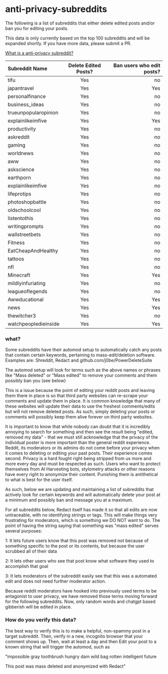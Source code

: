 # anti-privacy-subreddits
The following is a list of subreddits that either delete edited posts and/or ban you for editing your posts. 

This data is only currently based on the top 100 subreddits and will be expanded shortly. If you have more data, please submit a PR.

[What is a anti-privacy subreddit?](#what)

| Subreddit Name | Delete Edited Posts? | Ban users who edit posts? |
| :---         |     :---:      |          ---: |
| tifu   | Yes     | no    |
| japantravel   | Yes     | Yes    |
|  personalfinance  | Yes     | no    |
|   business_ideas | Yes     | no    |
|  trueunpopularopinion  | Yes     | no    |
|   explainlikeimfive | Yes     | Yes    |
| productivity   | Yes     | no    |
|  askreddit  | Yes     | no    |
|  gaming  | Yes     | no    |
|  worldnews  | Yes     | no    |
|  aww  | Yes     | no    |
|  askscience  | Yes     | no    |
|  earthporn  | Yes     | no    |
| explainlikeimfive   | Yes     | no    |
|  lifeprotips  | Yes     | no    |
|  photoshopbattle  | Yes     | no    |
|  oldschoolcool  | Yes     | no    |
|  listentothis  | Yes     | no    |
|  writingprompts  | Yes     | no    |
|  wallstreetbets  | Yes     | no    |
|  Fitness  | Yes     | no    |
|   EatCheapAndHealthy | Yes     | no    |
|  tattoos  | Yes     | no    |
| nfl   | Yes     | no    |
|  Minecraft  | Yes     | Yes    |
|  mildlyinfuriating  | Yes     | no    |
|  leagueoflegends  | Yes     | no    |
|  Awwducational  | Yes     | Yes    |
|  news  | Yes     | Yes    |
|  thewitcher3  | Yes     | no    |
|  watchpeopledieinside  | Yes     | Yes    |


### what?

Some subreddits have their automod setup to automatically catch any posts that contain certain keywords, pertaining to mass-edit/deletion software.
Examples are:
Shreddit, Redact and github.com/j0be/PowerDeleteSuite

The automod setup will look for terms such as the above names or phrases like "Mass deleted" or "Mass edited" to remove your comments and them possibly ban you (see below)

This is a issue because the point of editing your reddit posts and leaving them there in place is so that third party websites can re-scrape your comments and update them in place. 
It is common knowledge that many of these websites will update their data to use the freshest comments/edits but will not remove deleted posts. 
As such, simply deleting your posts or comments will possibly keep them alive forever on third party websites.

It is important to know that while nobody can doubt that it is incredibly annoying to search for something and then see the result being "edited, removed my data" - that we must still acknowledge that the privacy of the individual poster is more important than the general reddit experience.
Reddit, its moderators or its admins do not come before your privacy when it comes to deleting or editing your past posts. Their experience comes second. Privacy is a hard fought right being stripped from us more and more every day and must be respected as such.
Users who want to protect themselves from AI Harvesting bots, stylometry attacks or other reasons have every right to anonymize their content. Punishing them is antithetical to what is best for the user itself.

As such, below we are updating and maintaining a list of subreddits that actively look for certain keywords and will automatically delete your post at a minimum and possibly ban and message you at a maximum.

For all subreddits below, Redact itself has made it so that all edits are now untraceable, with no identifying strings or tags. 
This will make things very frustrating for moderators, which is something we DO NOT want to do. The point of having the string saying that something was "mass edited" serves several purposes:

1: It lets future users know that this post was removed not because of something specific to the post or its contents, but because the user scrubbed all of their data

2: It lets other users who see that post know what software they used to accomplish that goal

3: It lets moderators of the subreddit easily see that this was a automated edit and does not need further moderator action.

Because reddit moderators have hooked into previously used terms to be antagonist to user privacy, we have removed those terms moving forward for the following subreddits. Now, only random words and chatgpt based gibberish will be edited in place.


### How do you verify this data?

The best way to verify this is to make a helpful, non-spammy post in a target subreddit. Then, verify in a new, incognito browser that your comment shows up.
Then, wait at least a day and then Edit your post to a known string that will trigger the automod, such as 

"impossible gray toothbrush hungry dam wild bag rotten intelligent future

This post was mass deleted and anonymized with Redact"
